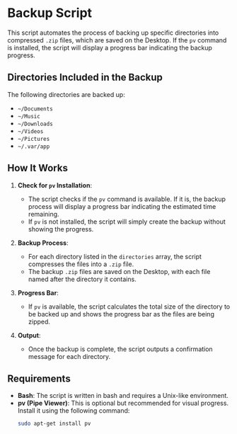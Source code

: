 # Backup Script

This script automates the process of backing up specific directories into compressed `.zip` files, which are saved on the Desktop. If the `pv` command is installed, the script will display a progress bar indicating the backup progress.

## Directories Included in the Backup

The following directories are backed up:

- `~/Documents`
- `~/Music`
- `~/Downloads`
- `~/Videos`
- `~/Pictures`
- `~/.var/app`

## How It Works

1. **Check for `pv` Installation**: 
   - The script checks if the `pv` command is available. If it is, the backup process will display a progress bar indicating the estimated time remaining.
   - If `pv` is not installed, the script will simply create the backup without showing the progress.

2. **Backup Process**:
   - For each directory listed in the `directories` array, the script compresses the files into a `.zip` file.
   - The backup `.zip` files are saved on the Desktop, with each file named after the directory it contains.

3. **Progress Bar**:
   - If `pv` is available, the script calculates the total size of the directory to be backed up and shows the progress bar as the files are being zipped.

4. **Output**:
   - Once the backup is complete, the script outputs a confirmation message for each directory.

## Requirements

- **Bash**: The script is written in bash and requires a Unix-like environment.
- **pv (Pipe Viewer)**: This is optional but recommended for visual progress. Install it using the following command:
  ```bash
  sudo apt-get install pv
